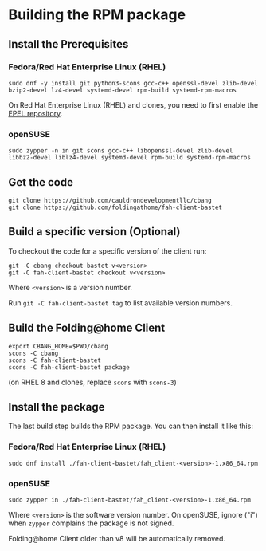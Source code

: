 # Building the RPM package

## Install the Prerequisites

### Fedora/Red Hat Enterprise Linux (RHEL)
```
sudo dnf -y install git python3-scons gcc-c++ openssl-devel zlib-devel bzip2-devel lz4-devel systemd-devel rpm-build systemd-rpm-macros
```

On Red Hat Enterprise Linux (RHEL) and clones, you need to first enable the [EPEL repository](https://docs.fedoraproject.org/en-US/epel/getting-started/).

### openSUSE
```
sudo zypper -n in git scons gcc-c++ libopenssl-devel zlib-devel libbz2-devel liblz4-devel systemd-devel rpm-build systemd-rpm-macros
```

## Get the code
```
git clone https://github.com/cauldrondevelopmentllc/cbang
git clone https://github.com/foldingathome/fah-client-bastet
```

## Build a specific version (Optional)
To checkout the code for a specific version of the client run:

```
git -C cbang checkout bastet-v<version>
git -C fah-client-bastet checkout v<version>
```

Where ``<version>`` is a version number.

Run ``git -C fah-client-bastet tag`` to list available version numbers.

## Build the Folding@home Client
```
export CBANG_HOME=$PWD/cbang
scons -C cbang
scons -C fah-client-bastet
scons -C fah-client-bastet package
```

(on RHEL 8 and clones, replace `scons` with `scons-3`)

## Install the package
The last build step builds the RPM package. You can then install it like this:

### Fedora/Red Hat Enterprise Linux (RHEL)
```
sudo dnf install ./fah-client-bastet/fah_client-<version>-1.x86_64.rpm
```

### openSUSE
```
sudo zypper in ./fah-client-bastet/fah_client-<version>-1.x86_64.rpm
```

Where `<version>` is the software version number. On openSUSE, ignore ("i") when `zypper` complains the package is not signed.

Folding@home Client older than v8 will be automatically removed.
